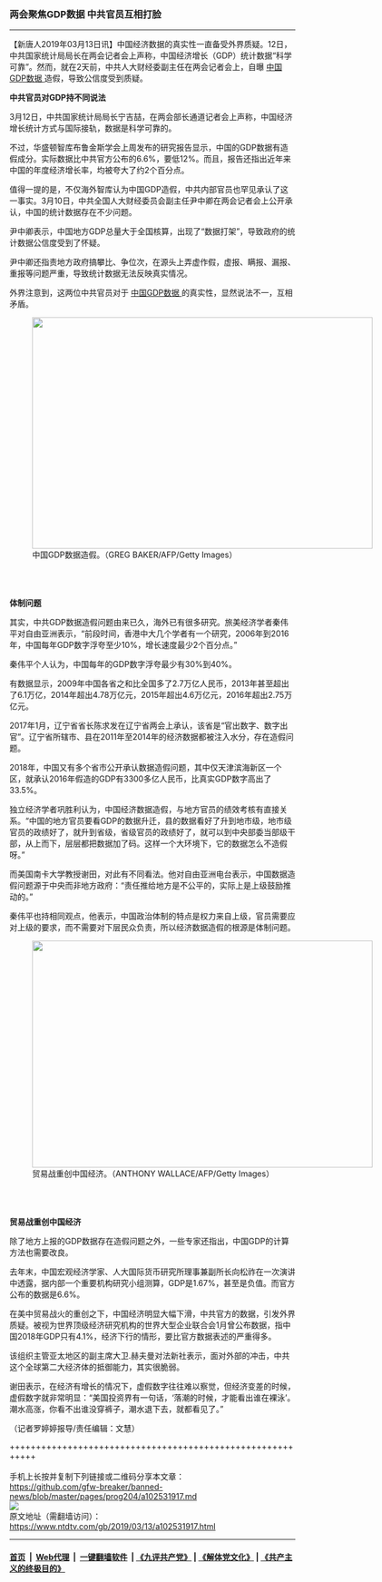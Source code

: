 ### 两会聚焦GDP数据 中共官员互相打脸
------------------------

<div class="post_content" itemprop="articleBody">
 <p>
  【新唐人2019年03月13日讯】中国经济数据的真实性一直备受外界质疑。12日，中共国家统计局局长在两会记者会上声称，中国经济增长（GDP）统计数据“科学可靠”。然而，就在2天前，中共人大财经委副主任在两会记者会上，自曝
  <a href="https://www.ntdtv.com/gb/中国gdp数据.htm">
   中国GDP数据
  </a>
  造假，导致公信度受到质疑。
 </p>
 <p>
  <strong>
   中共官员对GDP持不同说法
  </strong>
 </p>
 <p>
  3月12日，中共国家统计局局长宁吉喆，在两会部长通道记者会上声称，中国经济增长统计方式与国际接轨，数据是科学可靠的。
 </p>
 <p>
  不过，华盛顿智库布鲁金斯学会上周发布的研究报告显示，中国的GDP数据有造假成分。实际数据比中共官方公布的6.6%，要低12%。而且，报告还指出近年来中国的年度经济增长率，均被夸大了约2个百分点。
 </p>
 <p>
  值得一提的是，不仅海外智库认为中国GDP造假，中共内部官员也罕见承认了这一事实。3月10日，中共全国人大财经委员会副主任尹中卿在两会记者会上公开承认，中国的统计数据存在不少问题。
 </p>
 <p>
  尹中卿表示，中国地方GDP总量大于全国核算，出现了“数据打架”，导致政府的统计数据公信度受到了怀疑。
 </p>
 <p>
  尹中卿还指责地方政府搞攀比、争位次，在源头上弄虚作假，虚报、瞒报、漏报、重报等问题严重，导致统计数据无法反映真实情况。
 </p>
 <p>
  外界注意到，这两位中共官员对于
  <a href="https://www.ntdtv.com/gb/中国gdp数据.htm">
   中国GDP数据
  </a>
  的真实性，显然说法不一，互相矛盾。
  <br/>
  <figure class="wp-caption alignnone" id="attachment_102531962" style="width: 600px">
   <img alt="" class="size-medium wp-image-102531962" height="408" src="https://www.ntdtv.com/assets/uploads/2019/03/gettyimages-487180464-594x594-600x408.jpg" width="600">
    <br/><figcaption class="wp-caption-text">
     中国GDP数据造假。（GREG BAKER/AFP/Getty Images）
    </figcaption><br/>
   </img>
  </figure><br/>
  <br/>
  <strong>
   体制问题
  </strong>
 </p>
 <p>
  其实，中共GDP数据造假问题由来已久，海外已有很多研究。旅美经济学者秦伟平对自由亚洲表示，“前段时间，香港中大几个学者有一个研究，2006年到2016年，中国每年GDP数字浮夸至少10%，增长速度最少2个百分点。”
 </p>
 <p>
  秦伟平个人认为，中国每年的GDP数字浮夸最少有30%到40%。
 </p>
 <p>
  有数据显示，2009年中国各省之和比全国多了2.7万亿人民币，2013年甚至超出了6.1万亿，2014年超出4.78万亿元，2015年超出4.6万亿元，2016年超出2.75万亿元。
 </p>
 <p>
  2017年1月，辽宁省省长陈求发在辽宁省两会上承认，该省是“官出数字、数字出官”。辽宁省所辖市、县在2011年至2014年的经济数据都被注入水分，存在造假问题。
 </p>
 <p>
  2018年，中国又有多个省市公开承认数据造假问题，其中仅天津滨海新区一个区，就承认2016年假造的GDP有3300多亿人民币，比真实GDP数字高出了33.5%。
 </p>
 <p>
  独立经济学者巩胜利认为，中国经济数据造假，与地方官员的绩效考核有直接关系。“中国的地方官员要看GDP的数据升迁，县的数据看好了升到地市级，地市级官员的政绩好了，就升到省级，省级官员的政绩好了，就可以到中央部委当部级干部，从上而下，层层都把数据加了码。这样一个大环境下，它的数据怎么不造假呀。”
 </p>
 <p>
  而美国南卡大学教授谢田，对此有不同看法。他对自由亚洲电台表示，中国数据造假问题源于中央而非地方政府：“责任推给地方是不公平的，实际上是上级鼓励推动的。”
 </p>
 <p>
  秦伟平也持相同观点，他表示，中国政治体制的特点是权力来自上级，官员需要应对上级的要求，而不需要对下层民众负责，所以经济数据造假的根源是体制问题。
  <br/>
  <figure class="wp-caption alignnone" id="attachment_102531960" style="width: 600px">
   <img alt="" class="size-medium wp-image-102531960" height="400" src="https://www.ntdtv.com/assets/uploads/2019/03/gettyimages-1091968326-594x594-600x400.jpg" width="600">
    <br/><figcaption class="wp-caption-text">
     贸易战重创中国经济。（ANTHONY WALLACE/AFP/Getty Images）
    </figcaption><br/>
   </img>
  </figure><br/>
  <br/>
  <strong>
   贸易战重创中国经济
  </strong>
 </p>
 <p>
  除了地方上报的GDP数据存在造假问题之外，一些专家还指出，中国GDP的计算方法也需要改良。
 </p>
 <p>
  去年末，中国宏观经济学家、人大国际货币研究所理事兼副所长向松祚在一次演讲中透露，据内部一个重要机构研究小组测算，GDP是1.67%，甚至是负值。而官方公布的数据是6.6%。
 </p>
 <p>
  在美中贸易战火的重创之下，中国经济明显大幅下滑，中共官方的数据，引发外界质疑。被视为世界顶级经济研究机构的世界大型企业联合会1月曾公布数据，指中国2018年GDP只有4.1%，经济下行的情形，要比官方数据表述的严重得多。
 </p>
 <p>
  该组织主管亚太地区的副主席大卫.赫夫曼对法新社表示，面对外部的冲击，中共这个全球第二大经济体的抵御能力，其实很脆弱。
 </p>
 <p>
  谢田表示，在经济有增长的情况下，虚假数字往往难以察觉，但经济变差的时候，虚假数字就非常明显：“美国投资界有一句话，‘落潮的时候，才能看出谁在裸泳’。潮水高涨，你看不出谁没穿裤子，潮水退下去，就都看见了。”
 </p>
 <p>
  （记者罗婷婷报导/责任编辑：文慧）
 </p>
 <div class="single_ad">
 </div>
</div>

+++++++++++++++++++++++++++++++++++++++++++++++++++++++++++<br/><br/>
手机上长按并复制下列链接或二维码分享本文章：<br/>
https://github.com/gfw-breaker/banned-news/blob/master/pages/prog204/a102531917.md <br/>
<a href='https://github.com/gfw-breaker/banned-news/blob/master/pages/prog204/a102531917.md'><img src='https://github.com/gfw-breaker/banned-news/blob/master/pages/prog204/a102531917.md.png'/></a> <br/>
原文地址（需翻墙访问）：https://www.ntdtv.com/gb/2019/03/13/a102531917.html


------------------------
#### [首页](https://github.com/gfw-breaker/banned-news/blob/master/README.md) &nbsp;|&nbsp; [Web代理](https://github.com/labour-camp/helloworld) &nbsp;|&nbsp; [一键翻墙软件](https://github.com/gfw-breaker/nogfw/blob/master/README.md) &nbsp;| [《九评共产党》](https://github.com/gfw-breaker/9ping.md/blob/master/README.md#九评之一评共产党是什么) | [《解体党文化》](https://github.com/gfw-breaker/jtdwh.md/blob/master/README.md) | [《共产主义的终极目的》](https://github.com/gfw-breaker/gczydzjmd.md/blob/master/README.md)

